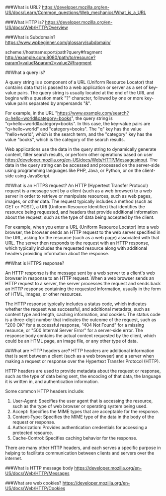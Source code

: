 
###What is URL?
https://developer.mozilla.org/en-US/docs/Learn/Common_questions/Web_mechanics/What_is_a_URL

###What HTTP is?
https://developer.mozilla.org/en-US/docs/Web/HTTP/Overview

###What is Subdomain?
https://www.wpbeginner.com/glossary/subdomain/

scheme://hostname:port/path?query#fragment
http://example.com:8080/path/to/resource?param1=value1&param2=value2#fragment

##What a query is?


A query string is a component of a URL (Uniform Resource Locator) that contains data that 
is passed to a web application or server as a set of key-value pairs. The query string is 
usually located at the end of the URL and begins with a question mark "?" character, followed 
by one or more key-value pairs separated by ampersands "&". 

For example, in the URL "https://www.example.com/search?q=hello+world&category=books", 
the query string is "q=hello+world&category=books". In this case, the key-value pairs are 
"q=hello+world" and "category=books". The "q" key has the value "hello+world", 
which is the search term, and the "category" key has the value "books", which 
is the category of the search results.


Web applications use the data in the query string to dynamically generate content, filter 
search results, or perform other operations based on user 
https://developer.mozilla.org/en-US/docs/Web/HTTP/Messagesinput. The data in the query string 
can be accessed and processed on the server-side using programming languages like PHP, 
Java, or Python, or on the client-side using JavaScript.


##What is an HTTPS request?
An HTTP (Hypertext Transfer Protocol) request is a message sent by a client (such as a web 
browser) to a web server in order to retrieve or manipulate resources, such as web pages, images, 
or other data. The request typically includes a method (such as GET or POST), a URI (Uniform 
Resource Identifier) that identifies the resource being requested, and headers that provide 
additional information about the request, such as the type of data being accepted by the client.

For example, when you enter a URL (Uniform Resource Locator) into a web browser, the browser sends 
an HTTP request to the web server specified in the URL, asking for the resource (such as a web 
page) associated with that URL. The server then responds to the request with an HTTP response, 
which typically includes the requested resource along with additional headers providing 
information about the response.


##What is HTTPS response?


An HTTP response is the message sent by a web server to a client's web browser in response to an 
HTTP request. When a web browser sends an HTTP request to a server, the server processes the 
request and sends back an HTTP response containing the requested information, usually in the form 
of HTML, images, or other resources. 

The HTTP response typically includes a status code, which indicates whether the request was successful,
 and additional metadata, such as content type and length, caching information, and cookies. 
The status code is a three-digit number that indicates the outcome of the request, such as 
"200 OK" for a successful response, "404 Not Found" for a missing resource, or "500 Internal 
Server Error" for a server-side error. The response body contains the actual content requested 
by the client, which could be an HTML page, an image file, or any other type of data.



##What are HTTP headers are?
HTTP headers are additional information that is sent between a client (such as a web browser) 
and a server when making a request or response over the Hypertext Transfer Protocol (HTTP). 

HTTP headers are used to provide metadata about the request or response, such as the type of 
data being sent, the encoding of that data, the language it is written in, and 
authentication information.

Some common HTTP headers include:

1. User-Agent: Specifies the user agent that is accessing the resource, such as the type 
of web browser or operating system being used.
2. Accept: Specifies the MIME types that are acceptable for the response.
3. Content-Type: Specifies the MIME type of the data in the body of the request or response.
4. Authorization: Provides authentication credentials for accessing a protected resource.
5. Cache-Control: Specifies caching behavior for the response.

There are many other HTTP headers, and each serves a specific purpose in helping to facilitate 
communication between clients and servers over the internet.


###What is HTTP message body
https://developer.mozilla.org/en-US/docs/Web/HTTP/Messages


###What are web cookies?
https://developer.mozilla.org/en-US/docs/Web/HTTP/Cookies
